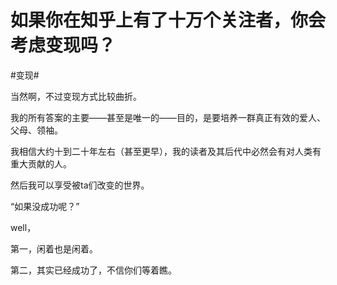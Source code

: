 # 如果你在知乎上有了十万个关注者，你会考虑变现吗？

\#变现#

当然啊，不过变现方式比较曲折。

我的所有答案的主要——甚至是唯一的——目的，是要培养一群真正有效的爱人、父母、领袖。

我相信大约十到二十年左右（甚至更早），我的读者及其后代中必然会有对人类有重大贡献的人。

然后我可以享受被ta们改变的世界。



“如果没成功呢？”



well，

第一，闲着也是闲着。

第二，其实已经成功了，不信你们等着瞧。

